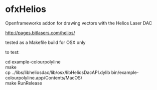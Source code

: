 # ofxHelios
Openframeworks addon for drawing vectors with the Helios Laser DAC

http://pages.bitlasers.com/helios/

tested as a Makefile build for OSX only

to test:

cd example-colourpolyline<br>
make<br>
cp ../libs/libheliosdac/lib/osx/libHeliosDacAPI.dylib bin/example-colourpolyline.app/Contents/MacOS/<br>
make RunRelease
